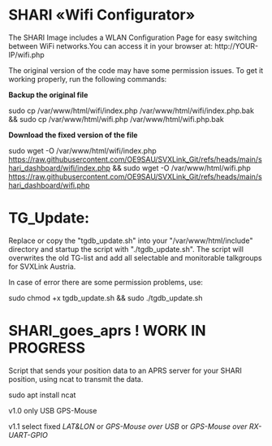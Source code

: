 # SHARI «Wifi Configurator» 

The SHARI Image includes a WLAN Configuration Page for easy switching between WiFi networks.You can access it in your browser at: http://YOUR-IP/wifi.php

The original version of the code may have some permission issues. To get it working properly, run the following commands:

**Backup the original file**

sudo cp /var/www/html/wifi/index.php /var/www/html/wifi/index.php.bak && sudo cp /var/www/html/wifi.php /var/www/html/wifi.php.bak


**Download the fixed version of the file**

sudo wget -O /var/www/html/wifi/index.php https://raw.githubusercontent.com/OE9SAU/SVXLink_Git/refs/heads/main/shari_dashboard/wifi/index.php && sudo wget -O /var/www/html/wifi.php https://raw.githubusercontent.com/OE9SAU/SVXLink_Git/refs/heads/main/shari_dashboard/wifi.php



# TG_Update:

Replace or copy the "tgdb_update.sh" into your "/var/www/html/include" directory and startup the script with "./tgdb_update.sh".
The script will overwrites the old TG-list and add all selectable and monitorable talkgroups for SVXLink Austria.


In case of error there are some permission problems, use:

sudo chmod +x tgdb_update.sh && sudo ./tgdb_update.sh


# SHARI_goes_aprs ! WORK IN PROGRESS

Script that sends your position data to an APRS server for your SHARI position, using ncat to transmit the data.

sudo apt install ncat

v1.0 only USB GPS-Mouse

v1.1 select fixed *LAT&LON* or *GPS-Mouse over USB* or *GPS-Mouse over RX-UART-GPIO*
